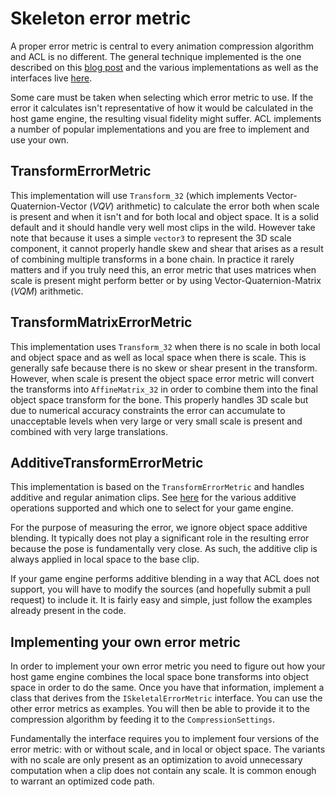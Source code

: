 # Skeleton error metric

A proper error metric is central to every animation compression algorithm and ACL is no different. The general technique implemented is the one described on this [blog post](http://nfrechette.github.io/2016/11/01/anim_compression_accuracy/) and the various implementations as well as the interfaces live [here](../includes/acl/compression/skeleton_error_metric.h).

Some care must be taken when selecting which error metric to use. If the error it calculates isn't representative of how it would be calculated in the host game engine, the resulting visual fidelity might suffer. ACL implements a number of popular implementations and you are free to implement and use your own.

## TransformErrorMetric

This implementation will use `Transform_32` (which implements Vector-Quaternion-Vector (*VQV*) arithmetic) to calculate the error both when scale is present and when it isn't and for both local and object space. It is a solid default and it should handle very well most clips in the wild. However take note that because it uses a simple `vector3` to represent the 3D scale component, it cannot properly handle skew and shear that arises as a result of combining multiple transforms in a bone chain. In practice it rarely matters and if you truly need this, an error metric that uses matrices when scale is present might perform better or by using Vector-Quaternion-Matrix (*VQM*) arithmetic.

## TransformMatrixErrorMetric

This implementation uses `Transform_32` when there is no scale in both local and object space and as well as local space when there is scale. This is generally safe because there is no skew or shear present in the transform. However, when scale is present the object space error metric will convert the transforms into `AffineMatrix_32` in order to combine them into the final object space transform for the bone. This properly handles 3D scale but due to numerical accuracy constraints the error can accumulate to unacceptable levels when very large or very small scale is present and combined with very large translations.

## AdditiveTransformErrorMetric

This implementation is based on the `TransformErrorMetric` and handles additive and regular animation clips. See [here](additive_clips.md) for the various additive operations supported and which one to select for your game engine.

For the purpose of measuring the error, we ignore object space additive blending. It typically does not play a significant role in the resulting error because the pose is fundamentally very close. As such, the additive clip is always applied in local space to the base clip.

If your game engine performs additive blending in a way that ACL does not support, you will have to modify the sources (and hopefully submit a pull request) to include it. It is fairly easy and simple, just follow the examples already present in the code.

## Implementing your own error metric

In order to implement your own error metric you need to figure out how your host game engine combines the local space bone transforms into object space in order to do the same. Once you have that information, implement a class that derives from the `ISkeletalErrorMetric` interface. You can use the other error metrics as examples. You will then be able to provide it to the compression algorithm by feeding it to the `CompressionSettings`.

Fundamentally the interface requires you to implement four versions of the error metric: with or without scale, and in local or object space. The variants with no scale are only present as an optimization to avoid unnecessary computation when a clip does not contain any scale. It is common enough to warrant an optimized code path.
